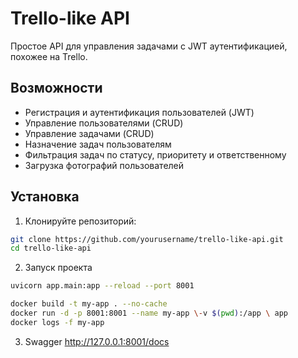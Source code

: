 # Trello-like API

Простое API для управления задачами с JWT аутентификацией, похожее на Trello.

## Возможности

- Регистрация и аутентификация пользователей (JWT)
- Управление пользователями (CRUD)
- Управление задачами (CRUD)
- Назначение задач пользователям
- Фильтрация задач по статусу, приоритету и ответственному
- Загрузка фотографий пользователей

## Установка

1. Клонируйте репозиторий:

```bash
git clone https://github.com/yourusername/trello-like-api.git
cd trello-like-api
```

2. Запуск проекта

```bash
uvicorn app.main:app --reload --port 8001

docker build -t my-app . --no-cache
docker run -d -p 8001:8001 --name my-app \-v $(pwd):/app \ app
docker logs -f my-app

```

3. Swagger
   http://127.0.0.1:8001/docs 

